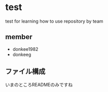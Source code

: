 # test
test for learning how to use repository by team

## member
* donkee1982
* donkeeg

## ファイル構成
いまのところREADMEのみですね